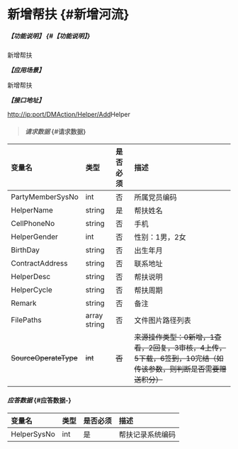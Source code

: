 # 新增帮扶 {#新增河流}

##### _【功能说明】_ {#【功能说明】}

新增帮扶

_**【应用场景】**_

新增帮扶

_**【接口地址】**_

[http://ip:port/DMAction/Helper/Add](http://ip:port/HMAction/River/AddRiver)Helper

> #### _请求数据_ {#请求数据}

| 变量名 | 类型 | 是否必须 | 描述 |
| :--- | :--- | :--- | :--- |
| PartyMemberSysNo | int | 否 | 所属党员编码 |
| HelperName | string | 是 | 帮扶姓名 |
| CellPhoneNo | string | 否 | 手机 |
| HelperGender | int | 否 | 性别：1男，2女 |
| BirthDay | string | 否 | 出生年月 |
| ContractAddress | string | 否 | 联系地址 |
| HelperDesc | string | 否 | 帮扶说明 |
| HelperCycle | string | 否 | 帮扶周期 |
| Remark | string | 否 | 备注 |
| FilePaths | array string | 否 | 文件图片路径列表 |
| ~~SourceOperateType~~ | ~~int~~ | ~~否~~ | ~~来源操作类型：0新增，1查看，2回复，3审核，4上传，5下载，6签到，10完结（如传该参数，则判断是否需要赠送积分）~~ |

#### _应答数据_ {#应答数据-}

| 变量名 | 类型 | 是否必须 | 描述 |
| :--- | :--- | :--- | :--- |
| HelperSysNo | int | 是 | 帮扶记录系统编码 |



